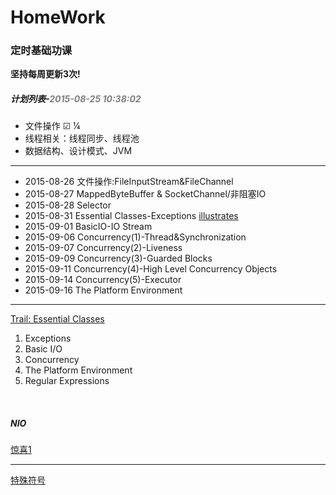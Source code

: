 # HomeWork
<h3>定时基础功课</h3>
<b>坚持每周更新3次!</b>
<h5>计划列表-<span style="color:gray;">2015-08-25 10:38:02</span></h5>

<ul>
<li>文件操作 ☑ ¼</li>
<li>线程相关：线程同步、线程池</li>
<li>数据结构、设计模式、JVM</li>
</ul>
<hr />
<ul>
	<li>2015-08-26	文件操作:FileInputStream&FileChannel</li>
	<li>2015-08-27	MappedByteBuffer & SocketChannel/非阻塞IO</li>
	<li>2015-08-28	Selector</li>
	<li>2015-08-31	Essential Classes-Exceptions <a target="_blank" href="https://docs.oracle.com/javase/tutorial/figures/essential/exceptions-throwable.gif" >illustrates</a></li>
	<li>2015-09-01	BasicIO-IO Stream</li>
	<li>2015-09-06	Concurrency(1)-Thread&Synchronization</li>
	<li>2015-09-07	Concurrency(2)-Liveness</li>
	<li>2015-09-09	Concurrency(3)-Guarded Blocks</li>
	<li>2015-09-11	Concurrency(4)-High Level Concurrency Objects</li>
	<li>2015-09-14	Concurrency(5)-Executor</li>
	<li>2015-09-16	The Platform Environment</li>
</ul>
<hr />
<a target="_blank" href="https://docs.oracle.com/javase/tutorial/essential/index.html">Trail: Essential Classes</a>
<ol>
<li>Exceptions</li>	
<li>Basic I/O</li>	
<li>Concurrency</li>	
<li>The Platform Environment</li>	
<li>Regular Expressions</li>	
</ol>
<br />
<h5>NIO</h5>
<a target="_blank" href="https://github.com/jptiancai/learn-mina-the-hard-way/blob/master/README.md">惊喜1</a>
<hr />
<a target="_blank" href="http://www.ifreesite.com/typing/keyboard-symbols.htm">特殊符号</a>
